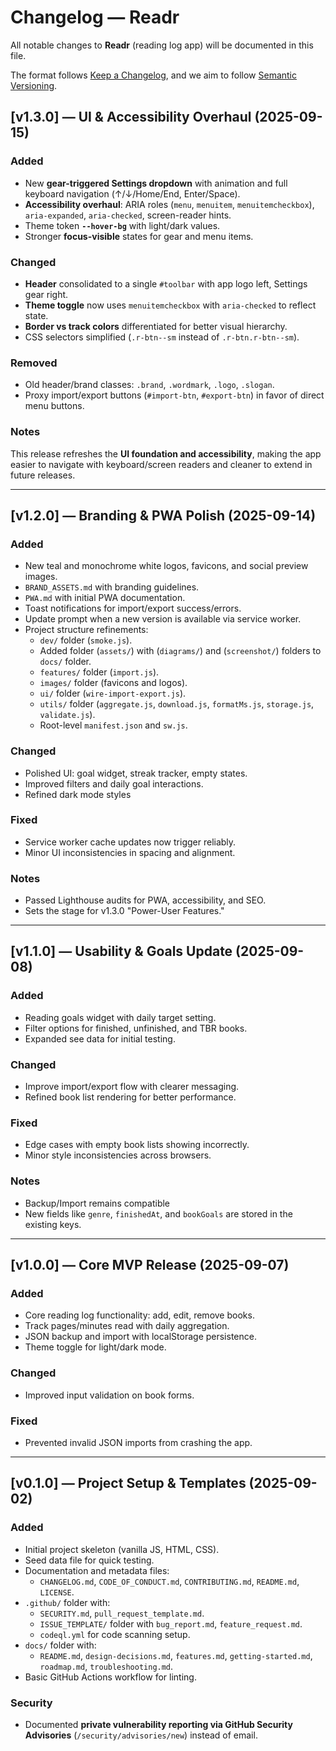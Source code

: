 # Changelog — Readr  
All notable changes to **Readr** (reading log app) will be documented in this file.  

The format follows [Keep a Changelog](https://keepachangelog.com/en/1.0.0/), and we aim to follow [Semantic Versioning](https://semver.org/).  

## [v1.3.0] — UI & Accessibility Overhaul (2025-09-15)

### Added
- New **gear-triggered Settings dropdown** with animation and full keyboard navigation (↑/↓/Home/End, Enter/Space).
- **Accessibility overhaul**: ARIA roles (`menu`, `menuitem`, `menuitemcheckbox`), `aria-expanded`, `aria-checked`, screen-reader hints.
- Theme token **`--hover-bg`** with light/dark values.
- Stronger **focus-visible** states for gear and menu items.

### Changed
- **Header** consolidated to a single `#toolbar` with app logo left, Settings gear right.
- **Theme toggle** now uses `menuitemcheckbox` with `aria-checked` to reflect state.
- **Border vs track colors** differentiated for better visual hierarchy.
- CSS selectors simplified (`.r-btn--sm` instead of `.r-btn.r-btn--sm`).

### Removed
- Old header/brand classes: `.brand`, `.wordmark`, `.logo`, `.slogan`.
- Proxy import/export buttons (`#import-btn`, `#export-btn`) in favor of direct menu buttons.

### Notes
This release refreshes the **UI foundation and accessibility**, making the app easier to navigate with keyboard/screen readers and cleaner to extend in future releases.

---

## [v1.2.0] — Branding & PWA Polish (2025-09-14)

### Added
- New teal and monochrome white logos, favicons, and social preview images.
- `BRAND_ASSETS.md` with branding guidelines.
- `PWA.md` with initial PWA documentation.
- Toast notifications for import/export success/errors.
- Update prompt when a new version is available via service worker.
- Project structure refinements:
    - `dev/` folder (`smoke.js`).
    - Added folder (`assets/`) with (`diagrams/`) and (`screenshot/`) folders to `docs/` folder.
    - `features/` folder (`import.js`).
    - `images/` folder (favicons and logos).
    - `ui/` folder (`wire-import-export.js`).
    - `utils/` folder (`aggregate.js`, `download.js`, `formatMs.js`, `storage.js`, `validate.js`).
    - Root-level `manifest.json` and `sw.js`.

### Changed
- Polished UI: goal widget, streak tracker, empty states.
- Improved filters and daily goal interactions.
- Refined dark mode styles

### Fixed
- Service worker cache updates now trigger reliably.
- Minor UI inconsistencies in spacing and alignment.

### Notes
- Passed Lighthouse audits for PWA, accessibility, and SEO.
- Sets the stage for v1.3.0 "Power-User Features."

---

## [v1.1.0] — Usability & Goals Update (2025-09-08)

### Added
- Reading goals widget with daily target setting.
- Filter options for finished, unfinished, and TBR books.
- Expanded see data for initial testing.

### Changed
- Improve import/export flow with clearer messaging.
- Refined book list rendering for better performance.

### Fixed
- Edge cases with empty book lists showing incorrectly.
- Minor style inconsistencies across browsers.

### Notes
- Backup/Import remains compatible
- New fields like `genre`, `finishedAt`, and `bookGoals` are stored in the existing keys.

---

## [v1.0.0] — Core MVP Release (2025-09-07)

### Added
- Core reading log functionality: add, edit, remove books.
- Track pages/minutes read with daily aggregation.
- JSON backup and import with localStorage persistence.
- Theme toggle for light/dark mode.

### Changed
- Improved input validation on book forms.

### Fixed
- Prevented invalid JSON imports from crashing the app.

---

## [v0.1.0] — Project Setup & Templates (2025-09-02)

### Added  
- Initial project skeleton (vanilla JS, HTML, CSS).
- Seed data file for quick testing.
- Documentation and metadata files:
    - `CHANGELOG.md`, `CODE_OF_CONDUCT.md`, `CONTRIBUTING.md`, `README.md`, `LICENSE`.
- `.github/` folder with:
    - `SECURITY.md`, `pull_request_template.md`.
    - `ISSUE_TEMPLATE/` folder with `bug_report.md`, `feature_request.md`.
    - `codeql.yml` for code scanning setup.
- `docs/` folder with:
    - `README.md`, `design-decisions.md`, `features.md`, `getting-started.md`, `roadmap.md`, `troubleshooting.md`.
- Basic GitHub Actions workflow for linting.

### Security  
- Documented **private vulnerability reporting via GitHub Security Advisories** (`/security/advisories/new`) instead of email.